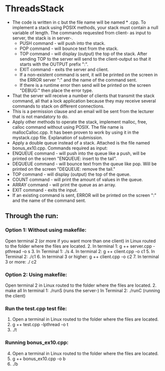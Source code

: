 # ThreadsStack
- The code is written in c but the file name will be named * .cpp.
To implement a stack using POSIX methods, your stack must contain a null variable of length.
The commands requested from client- as input to server, the stack is in server-.
  - PUSH command - will push <text> into the stack.
  - POP command - will bounce text from the stack.
  - TOP command - will display (output) the top of the stack. After sending TOP to the server will send to the client-output so that it starts with the OUTPUT prefix ":".
  - EXIT command - exits the server and client.
  - If a non-existent command is sent, it will be printed on the screen in the ERROR server ":" and the name of the command sent.
  - If there is a runtime error then send will be printed on the screen "DEBUG:" then place the error type.
 - That the server will receive a number of clients that transmit the stack command, all that a lock application because they may receive several commands to stack on different connections.
 - This is a permission clause and an email will be sent from the lecturer that is not mandatory to do.
 - Apply other methods to operate the stack, implement malloc, free, calloc command without using POSIX. The file name is mallocCalloc.cpp.
It has been proven to work by using it in the mystack.cpp file.
 Explanation of submission.
 - Apply a double queue instead of a stack. Attached is the file named bonus_ex10.cpp.
Commands required as input:
  - ENQUEUE command - will push <text> into the queue like a push, will be printed on the screen
 "ENQUEUE: <text> insert to the tail".
  - DEQUEUE command - will bounce text from the queue like pop. Will be printed on the screen
"DEQUEUE: <text> remove the tail."
  - TOP command - will display (output) the top of the queue.
  - COUNT command - will print the amount of values ​​in the queue.
  - ARRAY command - will print the queue as an array.
  - EXIT command - exits the input.
  - If an existing command is sent, ERROR will be printed on the screen ":" and the name of the command sent.

## Through the run:
### Option 1: Without using makefile:
Open terminal 2 (or more if you want more than one client) in Linux routed to the folder where the files are located.
2. In terminal 1: g ++ server.cpp -pthread -o s
3. In Terminal 1: ./s
4. In terminal 2: g ++ client.cpp -o c1
5. In Terminal 2: ./c1
6. In terminal 3 or higher: g ++ client.cpp -o c2
7. In terminal 3 or more: ./ c2

### Option 2: Using makefile:
Open terminal 2 in Linux routed to the folder where the files are located.
2. make all
In terminal 1: ./runS (runs the server-)
In Terminal 2: ./runC (running the client)

### Run the test.cpp test file:
1. Open a terminal in Linux routed to the folder where the files are located.
2. g ++ test.cpp -lpthread -o t
3. ./t

### Running bonus_ex10.cpp:
4. Open a terminal in Linux routed to the folder where the files are located.
5. g ++ bonus_ex10.cpp -o b
6. ./b

